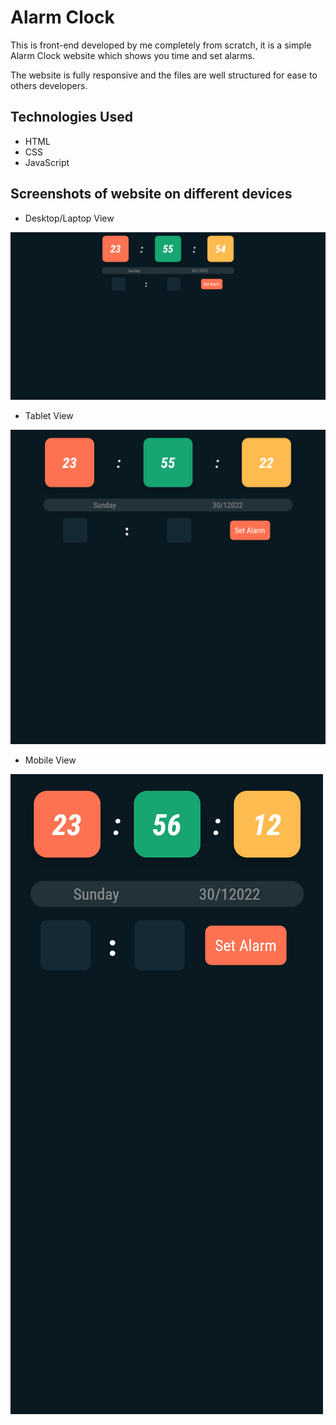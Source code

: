 
# Alarm Clock

This is front-end developed by me completely from scratch, it is a simple Alarm Clock website which shows you time and set alarms.

The website is fully responsive and the files are well structured for ease to others developers.

## Technologies Used
* HTML
* CSS
* JavaScript

## Screenshots of website on different devices
* Desktop/Laptop View
<img src="assets\screenshots\desktop_view.png">
<br />

* Tablet View
<img src="assets\screenshots\tablet_view.png">
<br />

* Mobile View
<img src="assets\screenshots\mobile_view.png">
